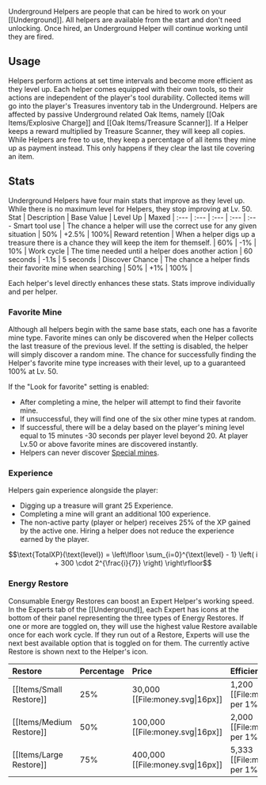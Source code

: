 Underground Helpers are people that can be hired to work on your [[Underground]]. All helpers are available from the start and don't need unlocking. Once hired, an Underground Helper will continue working until they are fired.

## Usage
Helpers perform actions at set time intervals and become more efficient as they level up. Each helper comes equipped with their own tools, so their actions are independent of the player's tool durability. Collected items will go into the player's Treasures inventory tab in the Underground.  Helpers are affected by passive Underground related Oak Items, namely [[Oak Items/Explosive Charge]] and [[Oak Items/Treasure Scanner]].  If a Helper keeps a reward multiplied by Treasure Scanner, they will keep all copies.  While Helpers are free to use, they keep a percentage of all items they mine up as payment instead.  This only happens if they clear the last tile covering an item.

## Stats
Underground Helpers have four main stats that improve as they level up.  While there is no maximum level for Helpers, they stop improving at Lv. 50.
Stat | Description | Base Value | Level Up | Maxed |
:--- | :--- | :--- | :--- | :---
Smart tool use | The chance a helper will use the correct use for any given situation | 50% | +2.5% | 100%|
Reward retention | When a helper digs up a treasure there is a chance they will keep the item for themself. | 60% | -1% | 10% |
Work cycle | The time needed until a helper does another action | 60 seconds | -1.1s | 5 seconds |
Discover Chance | The chance a helper finds their favorite mine when searching | 50% | +1% | 100% |

Each helper's level directly enhances these stats.
Stats improve individually and per helper.

### Favorite Mine
Although all helpers begin with the same base stats, each one has a favorite mine type.  Favorite mines can only be discovered when the Helper collects the last treasure of the previous level.  If the setting is disabled, the helper will simply discover a random mine.  The chance for successfully finding the Helper's favorite mine type increases with their level, up to a guaranteed 100% at Lv. 50.

If the "Look for favorite" setting is enabled:
- After completing a mine, the helper will attempt to find their favorite mine.
- If unsuccessful, they will find one of the six other mine types at random.
- If successful, there will be a delay based on the player's mining level equal to 15 minutes -30 seconds per player level beyond 20.  At player Lv.50 or above favorite mines are discovered instantly.
- Helpers can never discover [Special mines](#!Underground/#special).



### Experience
Helpers gain experience alongside the player:
- Digging up a treasure will grant 25 Experience.
- Completing a mine will grant an additional 100 experience.
- The non-active party (player or helper) receives 25% of the XP gained by the active one. Hiring a helper does not reduce the experience earned by the player.

$$\text{TotalXP}(\text{level}) = \left\lfloor \sum_{i=0}^{\text{level} - 1} \left( i + 300 \cdot 2^{\frac{i}{7}} \right) \right\rfloor$$

### Energy Restore
Consumable Energy Restores can boost an Expert Helper's working speed.  In the Experts tab of the [[Underground]], each Expert has icons at the bottom of their panel representing the three types of Energy Restores.  If one or more are toggled on, they will use the highest value Restore available once for each work cycle.  If they run out of a Restore, Experts will use the next best available option that is toggled on for them.  The currently active Restore is shown next to the Helper's icon.

Restore | Percentage | Price | Efficiency
:--- | :--- | :--- | :--- |
[[Items/Small Restore]] | 25% | 30,000 [[File:money.svg\|16px]] | 1,200 [[File:money.svg\|16px]] per 1%
[[Items/Medium Restore]] | 50% | 100,000 [[File:money.svg\|16px]] | 2,000 [[File:money.svg\|16px]] per 1%
[[Items/Large Restore]] | 75% | 400,000 [[File:money.svg\|16px]] | 5,333 [[File:money.svg\|16px]] per 1%
